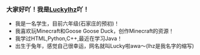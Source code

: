 ### 大家好吖！我是[Luckylhz](https://github.com/Luckylhz/)吖！

- 我是一名学生，目前六年级(石家庄的预初)！
- 我喜欢玩Minecraft和Goose Goose Duck，创作Minecraft的资源！
- 我学过HTML,Python,C++,最近在学习Java！
- 出生于兔年，感觉自己很幸运，网名就叫Lucky啦awa～(lhz是我名字的缩写)
